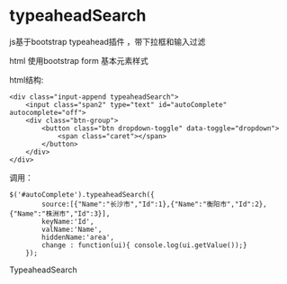 typeaheadSearch
===============
js基于bootstrap typeahead插件 ，带下拉框和输入过滤

html 使用bootstrap form 基本元素样式

html结构:

    <div class="input-append typeaheadSearch">
        <input class="span2" type="text" id="autoComplete" autocomplete="off">
        <div class="btn-group">
            <button class="btn dropdown-toggle" data-toggle="dropdown">
                <span class="caret"></span>
            </button>
        </div>
    </div>

调用：

    $('#autoComplete').typeaheadSearch({
            source:[{"Name":"长沙市","Id":1},{"Name":"衡阳市","Id":2},{"Name":"株洲市","Id":3}],
            keyName:'Id',
            valName:'Name',
            hiddenName:'area',
            change : function(ui){ console.log(ui.getValue());}
        });
        
        
TypeaheadSearch
